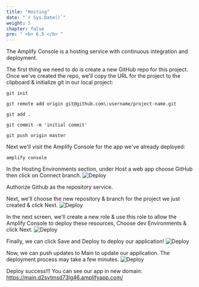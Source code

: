 ```yaml
---
title: "Hosting"
date: "`r Sys.Date()`"
weight: 5
chapter: false
pre: " <b> 6.5 </b> "
---
```


The Amplify Console is a hosting service with continuous integration and deployment.

The first thing we need to do is create a new GitHub repo for this project. Once we've created the repo, we'll copy the URL for the project to the clipboard & initialize git in our local project:

```
git init

git remote add origin git@github.com\:username/project-name.git

git add .

git commit -m 'initial commit'

git push origin master

```

Next we'll visit the Amplify Console for the app we've already deployed:

```
amplify console
```

In the Hosting Environments section, under Host a web app choose GitHub then click on Connect branch.
![Deploy](/images/6-photosharingapp/app-04.png)

Authorize Github as the repository service.

Next, we'll choose the new repository & branch for the project we just created & click Next.
![Deploy](/images/6-photosharingapp/app-05.png)

In the next screen, we'll create a new role & use this role to allow the Amplify Console to deploy these resources, Choose dev Environments & click Next.
![Deploy](/images/6-photosharingapp/app-06.png)

Finally, we can click Save and Deploy to deploy our application!
![Deploy](/images/6-photosharingapp/app-07.png)

Now, we can push updates to Main to update our application. The deployment process may take a few minutes.
![Deploy](/images/6-photosharingapp/app-08.png)

Deploy success!!! You can see our app in new domain: https://main.d2svtmsd73lg46.amplifyapp.com/
